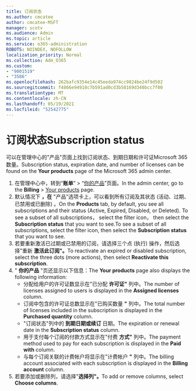 ```yaml
---
title: 订阅状态
ms.author: cmcatee
author: cmcatee-MSFT
manager: scotv
ms.audience: Admin
ms.topic: article
ms.service: o365-administration
ROBOTS: NOINDEX, NOFOLLOW
localization_priority: Normal
ms.collection: Adm_O365
ms.custom:
- "9001519"
- "3586"
ms.openlocfilehash: 262bafc9354e14c45eeda974cc9824be24f9d502
ms.sourcegitcommit: f4866e94918c7b591ad0cd3b58169d340bcc7f00
ms.translationtype: MT
ms.contentlocale: zh-CN
ms.lasthandoff: 05/19/2021
ms.locfileid: "52542775"
---
```

# <a name="subscription-status"></a><span data-ttu-id="b0b2c-102">订阅状态</span><span class="sxs-lookup"><span data-stu-id="b0b2c-102">Subscription status</span></span>

<span data-ttu-id="b0b2c-103">可以在管理中心的"产品"页面上找到订阅状态、到期日期和许可证Microsoft 365数量。</span><span class="sxs-lookup"><span data-stu-id="b0b2c-103">Subscription status, expiration date, and number of licenses can be found on the **Your products** page of the Microsoft 365 admin center.</span></span>

1. <span data-ttu-id="b0b2c-104">在管理中心中，转到“**账单**” > “[你的产品](https://go.microsoft.com/fwlink/p/?linkid=842054)”页面。</span><span class="sxs-lookup"><span data-stu-id="b0b2c-104">In the admin center, go to the **Billing** > [Your products](https://go.microsoft.com/fwlink/p/?linkid=842054) page.</span></span>
2. <span data-ttu-id="b0b2c-105">默认情况下 **，在** "产品"选项卡上，可以看到所有订阅及其状态 (活动、过期、已禁用或已删除) 。</span><span class="sxs-lookup"><span data-stu-id="b0b2c-105">On the **Products** tab, by default, you see all subscriptions and their status (Active, Expired, Disabled, or Deleted).</span></span> <span data-ttu-id="b0b2c-106">To see a subset of all subscriptions， select the filter icon， then select the **Subscription status** that you want to see.</span><span class="sxs-lookup"><span data-stu-id="b0b2c-106">To see a subset of all subscriptions, select the filter icon, then select the **Subscription status** that you want to see.</span></span>
3. <span data-ttu-id="b0b2c-107">若要重新激活已过期或已禁用的订阅，请选择三个点 (执行) 操作，然后选择"重新 **激活此订阅"。**</span><span class="sxs-lookup"><span data-stu-id="b0b2c-107">To reactivate an expired or disabled subscription, select the three dots (more actions), then select **Reactivate this subscription**.</span></span>
4. <span data-ttu-id="b0b2c-108">" **你的产品** "页还显示以下信息：</span><span class="sxs-lookup"><span data-stu-id="b0b2c-108">The **Your products** page also displays the following information:</span></span>
    - <span data-ttu-id="b0b2c-109">分配给用户的许可证数显示在"已分配 **许可证"** 列中。</span><span class="sxs-lookup"><span data-stu-id="b0b2c-109">The number of licenses assigned to users is displayed in the **Assigned licenses** column.</span></span>
    - <span data-ttu-id="b0b2c-110">订阅中包含的许可证总数显示在"已购买数量 **"** 列中。</span><span class="sxs-lookup"><span data-stu-id="b0b2c-110">The total number of licenses included in the subscription is displayed in the **Purchased quantity** column.</span></span>
    - <span data-ttu-id="b0b2c-111">"订阅状态"列中的 **到期日期或续订** 日期。</span><span class="sxs-lookup"><span data-stu-id="b0b2c-111">The expiration or renewal date in the **Subscription status** column.</span></span>
    - <span data-ttu-id="b0b2c-112">用于支付每个订阅的付款方式显示在"付费 **方式"** 列中。</span><span class="sxs-lookup"><span data-stu-id="b0b2c-112">The payment method used to pay for each subscription is displayed in the **Paid with** column.</span></span>
    - <span data-ttu-id="b0b2c-113">与每个订阅关联的计费帐户将显示在"计费帐户 **"** 列中。</span><span class="sxs-lookup"><span data-stu-id="b0b2c-113">The billing account associated with each subscription is displayed in the **Billing account** column.</span></span>
5. <span data-ttu-id="b0b2c-114">若要添加或删除列，请选择"**选择列"。**</span><span class="sxs-lookup"><span data-stu-id="b0b2c-114">To add or remove columns, select **Choose columns**.</span></span>